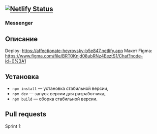 [![Netlify Status](https://api.netlify.com/api/v1/badges/645bdc54-1ecc-45ba-9612-2a15d5da911c/deploy-status)](https://app.netlify.com/sites/affectionate-heyrovsky-b5e847/deploys)
---

### Messenger


## Описание

Deploy: https://affectionate-heyrovsky-b5e847.netlify.app
Макет Figma: https://www.figma.com/file/BRT0Knjd08ubRNz4EeztS1/Chat?node-id=0%3A1


## Установка

- `npm install` — установка стабильной версии,
- `npm dev` — запуск версии для разработчика,
- `npm build` — сборка стабильной версии.

## Pull requests

Sprint 1: 